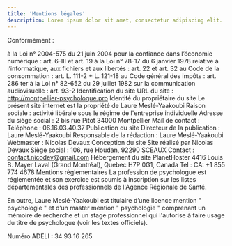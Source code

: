 ```yaml
---
title: 'Mentions légales'
description: Lorem ipsum dolor sit amet, consectetur adipiscing elit.
---
```


Conformément :

à la Loi n° 2004-575 du 21 juin 2004 pour la confiance dans l’économie numérique : art. 6-III et art. 19
à la Loi n° 78-17 du 6 janvier 1978 relative à l’informatique, aux fichiers et aux libertés : art. 22 et art. 32
au Code de la consommation : art. L. 111-2 + L. 121-18
au Code général des impôts : art. 286 ter
à la Loi n° 82-652 du 29 juillet 1982 sur la communication audiovisuelle : art. 93-2
Identification du site
URL du site : http://montpellier-psychologue.pro
Identité du propriétaire du site
Le présent site internet est la propriété de Laure Meslé-Yaakoubi
Raison sociale : activité libérale sous le régime de l'entreprise individuelle
Adresse du siège social : 2 bis rue Pitot 34000 Montpellier
Mail de contact :
Téléphone : 06.16.03.40.37
Publication du site
Directeur de la publication : Laure Meslé-Yaakoubi
Responsable de la rédaction : Laure Meslé-Yaakoubi
Webmaster : Nicolas Devaux
Conception du site
Site réalisé par Nicolas Devaux
Siège social : 106, rue Houdan, 92290 SCEAUX
Contact : contact.nicodev@gmail.com
Hébergement du site
PlanetHoster
4416 Louis B. Mayer Laval (Grand Montréal), Quebec H7P 0G1, Canada
Tel : CA: +1 855 774 4678
Mentions règlementaires
La profession de psychologue est réglementée et son exercice est soumis à inscription sur les listes départementales des professionnels de l'Agence Régionale de Santé.

En outre, Laure Meslé-Yaakoubi est titulaire d’une licence mention " psychologie " et d’un master mention " psychologie " comprenant un mémoire de recherche et un stage professionnel qui l'autorise à faire usage du titre de psychologue (voir les textes officiels).

Numéro ADELI : 34 93 16 265
